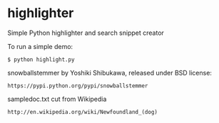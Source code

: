 highlighter
===========

Simple Python highlighter and search snippet creator

To run a simple demo:

    $ python highlight.py

snowballstemmer by Yoshiki Shibukawa, released under BSD license:

    https://pypi.python.org/pypi/snowballstemmer 

sampledoc.txt cut from Wikipedia

    http://en.wikipedia.org/wiki/Newfoundland_(dog)